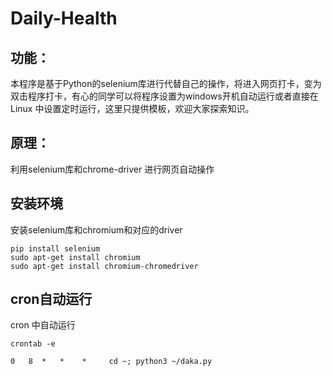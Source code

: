 # Daily-Health

## 功能：

本程序是基于Python的selenium库进行代替自己的操作，将进入网页打卡，变为双击程序打卡，有心的同学可以将程序设置为windows开机自动运行或者直接在Linux 中设置定时运行，这里只提供模板，欢迎大家探索知识。

## 原理：

利用selenium库和chrome-driver 进行网页自动操作

## 安装环境

安装selenium库和chromium和对应的driver

```
pip install selenium
sudo apt-get install chromium
sudo apt-get install chromium-chromedriver
```
## cron自动运行

cron 中自动运行

```
crontab -e

0   8  *   *    *     cd ~; python3 ~/daka.py
```
